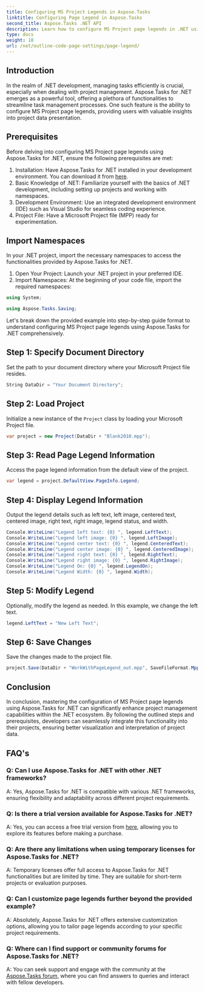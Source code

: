 ```yaml
---
title: Configuring MS Project Legends in Aspose.Tasks
linktitle: Configuring Page Legend in Aspose.Tasks
second_title: Aspose.Tasks .NET API
description: Learn how to configure MS Project page legends in .NET using Aspose.Tasks for efficient project management. Step-by-step guide provided.
type: docs
weight: 18
url: /net/outline-code-page-settings/page-legend/
---
```

## Introduction
In the realm of .NET development, managing tasks efficiently is crucial, especially when dealing with project management. Aspose.Tasks for .NET emerges as a powerful tool, offering a plethora of functionalities to streamline task management processes. One such feature is the ability to configure MS Project page legends, providing users with valuable insights into project data presentation.
## Prerequisites
Before delving into configuring MS Project page legends using Aspose.Tasks for .NET, ensure the following prerequisites are met:
1. Installation: Have Aspose.Tasks for .NET installed in your development environment. You can download it from [here](https://releases.aspose.com/tasks/net/).
2. Basic Knowledge of .NET: Familiarize yourself with the basics of .NET development, including setting up projects and working with namespaces.
3. Development Environment: Use an integrated development environment (IDE) such as Visual Studio for seamless coding experience.
4. Project File: Have a Microsoft Project file (MPP) ready for experimentation.

## Import Namespaces
In your .NET project, import the necessary namespaces to access the functionalities provided by Aspose.Tasks for .NET.
1. Open Your Project: Launch your .NET project in your preferred IDE.
2. Import Namespaces: At the beginning of your code file, import the required namespaces:
```csharp
using System;

using Aspose.Tasks.Saving;
```
Let's break down the provided example into step-by-step guide format to understand configuring MS Project page legends using Aspose.Tasks for .NET comprehensively.

## Step 1: Specify Document Directory
Set the path to your document directory where your Microsoft Project file resides.

```csharp
String DataDir = "Your Document Directory";
```
## Step 2: Load Project
Initialize a new instance of the `Project` class by loading your Microsoft Project file.

```csharp
var project = new Project(DataDir + "Blank2010.mpp");
```
## Step 3: Read Page Legend Information
Access the page legend information from the default view of the project.

```csharp
var legend = project.DefaultView.PageInfo.Legend;
```
## Step 4: Display Legend Information
Output the legend details such as left text, left image, centered text, centered image, right text, right image, legend status, and width.

```csharp
Console.WriteLine("Legend left text: {0} ", legend.LeftText);
Console.WriteLine("Legend left image: {0} ", legend.LeftImage);
Console.WriteLine("Legend center text: {0} ", legend.CenteredText);
Console.WriteLine("Legend center image: {0} ", legend.CenteredImage);
Console.WriteLine("Legend right text: {0} ", legend.RightText);
Console.WriteLine("Legend right image: {0} ", legend.RightImage);
Console.WriteLine("Legend On: {0} ", legend.LegendOn);
Console.WriteLine("Legend Width: {0} ", legend.Width);
```
## Step 5: Modify Legend
Optionally, modify the legend as needed. In this example, we change the left text.

```csharp
legend.LeftText = "New Left Text";
```
## Step 6: Save Changes
Save the changes made to the project file.

```csharp
project.Save(DataDir + "WorkWithPageLegend_out.mpp", SaveFileFormat.Mpp);
```

## Conclusion
In conclusion, mastering the configuration of MS Project page legends using Aspose.Tasks for .NET can significantly enhance project management capabilities within the .NET ecosystem. By following the outlined steps and prerequisites, developers can seamlessly integrate this functionality into their projects, ensuring better visualization and interpretation of project data.
## FAQ's
### Q: Can I use Aspose.Tasks for .NET with other .NET frameworks?
A: Yes, Aspose.Tasks for .NET is compatible with various .NET frameworks, ensuring flexibility and adaptability across different project requirements.
### Q: Is there a trial version available for Aspose.Tasks for .NET?
A: Yes, you can access a free trial version from [here](https://releases.aspose.com/), allowing you to explore its features before making a purchase.
### Q: Are there any limitations when using temporary licenses for Aspose.Tasks for .NET?
A: Temporary licenses offer full access to Aspose.Tasks for .NET functionalities but are limited by time. They are suitable for short-term projects or evaluation purposes.
### Q: Can I customize page legends further beyond the provided example?
A: Absolutely, Aspose.Tasks for .NET offers extensive customization options, allowing you to tailor page legends according to your specific project requirements.
### Q: Where can I find support or community forums for Aspose.Tasks for .NET?
A: You can seek support and engage with the community at the [Aspose.Tasks forum](https://forum.aspose.com/c/tasks/15), where you can find answers to queries and interact with fellow developers.
